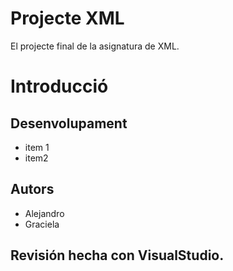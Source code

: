 # Projecte XML

El projecte final de la asignatura de XML.

# Introducció
## Desenvolupament
* item 1
* item2

## Autors
- Alejandro
- Graciela 


## Revisión hecha con VisualStudio.
